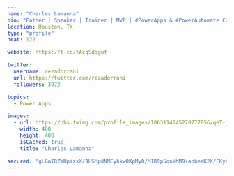 ```yaml
---
name: "Charles Lamanna"
bio: "Father | Speaker | Trainer | MVP | #PowerApps & #PowerAutomate Community Super User | YouTuber Right-pointing triangle http://youtube.com/c/rezadorrani | Learn - Share - Clockwise rightwards and leftwards open circle arrows"
location: Houston, TX
type: "profile"
heat: 122

website: https://t.co/tAcqSdqguf

twitter:
  username: rezadorrani
  url: https://twitter.com/rezadorrani
  followers: 3972

topics:
  - Power Apps

images:
  - url: https://pbs.twimg.com/profile_images/1063114045270777856/qeT-jpWr_400x400.jpg
    width: 400
    height: 400
    isCached: true
    title: "Charles Lamanna"

secured: "gLGaIRZWHpizxX/9HSMpdNMEyhkwQKpMyO/MIR9p5qnkhM9+aobeeK2X/FKyhZRMV13zMvwH9hJzg3xkaVfsRPwKEhK2HDneCIScLwxRwGvNA+lIOnqv766ku1+uMbaxY0DHoY29crZuCAcLOPnCYU5Gz/rU5xyUkGfMxrMVcMaiDXURDhhNMAyaY1hLbM9lfOquEc2djpwaRAjX7MyYG1mUX9Mr6xIFi+WeN1nP2ZbEJW05xLAb0NF2aOrhx9jKlSYUlOnqrhtO+ek5iDS0mnt4qSkZ47F1uFzbtPWIQ/KQbkxk0TltoBeUP9evrNsWTr20srL6DSQELq7La3V0cPYlTV3OKB8OF0aP+2y8GEqywEwMntCmnfX66LiQhgLPE1iznGt4XKM8Nb37tgV5jym+e+h2VX3DYQpXW3CBNms=;8+TxDCtffsF4Xrc94GqYvw=="
---
```


